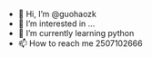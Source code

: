 - 👋 Hi, I’m @guohaozk
- 👀 I’m interested in ...
- 🌱 I’m currently learning python
- 📫 How to reach me 2507102666
